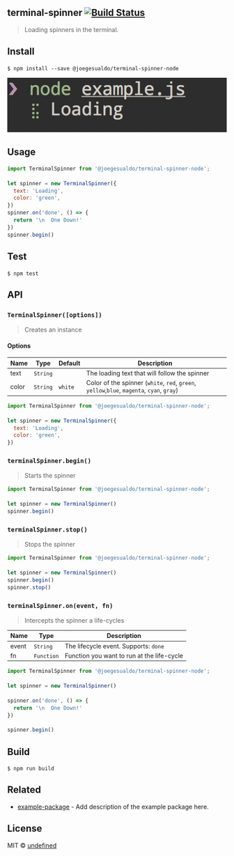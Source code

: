 ## terminal-spinner [![Build Status](https://travis-ci.org/joegesualdo/terminal-spinner-node.svg?branch=master)](https://travis-ci.org/joegesualdo/terminal-spinner-node)
> Loading spinners in the terminal.

## Install
```
$ npm install --save @joegesualdo/terminal-spinner-node
```

![demo](https://github.com/joegesualdo/terminal-spinner-node/raw/master/demo.gif)

## Usage
```javascript
import TerminalSpinner from '@joegesualdo/terminal-spinner-node';

let spinner = new TerminalSpinner({
  text: 'Loading',
  color: 'green',
})
spinner.on('done', () => {
  return '\n  One Down!'
})
spinner.begin()
```

## Test
```
$ npm test
```
## API
### `TerminalSpinner([options])`
> Creates an instance

#### Options
| Name | Type | Default |Description | 
|------|------|-------------|----------|
| text | `String` | ` ` | The loading text that will follow the spinner |
| color | `String` | `white` | Color of the spinner (`white`, `red`, `green`, `yellow`,`blue`, `magenta`, `cyan`, `gray`) |

```javascript
import TerminalSpinner from '@joegesualdo/terminal-spinner-node';

let spinner = new TerminalSpinner({
  text: 'Loading',
  color: 'green',
})
```

### `terminalSpinner.begin()`
> Starts the spinner

```javascript
import TerminalSpinner from '@joegesualdo/terminal-spinner-node';

let spinner = new TerminalSpinner()
spinner.begin()
```

### `terminalSpinner.stop()`
> Stops the spinner
```javascript
import TerminalSpinner from '@joegesualdo/terminal-spinner-node';

let spinner = new TerminalSpinner()
spinner.begin()
spinner.stop()
```

### `terminalSpinner.on(event, fn)`
> Intercepts the spinner a life-cycles

| Name | Type | Description |
|------|------|-------------|
| event | `String` | The lifecycle event. Supports: `done` |
| fn | `Function` | Function you want to run at the life-cycle |

```javascript
import TerminalSpinner from '@joegesualdo/terminal-spinner-node';

let spinner = new TerminalSpinner()

spinner.on('done', () => {
  return '\n  One Down!'
})

spinner.begin()
```
## Build
```
$ npm run build
```

## Related
- [example-package]() - Add description of the example package here.

## License
MIT © [undefined]()
